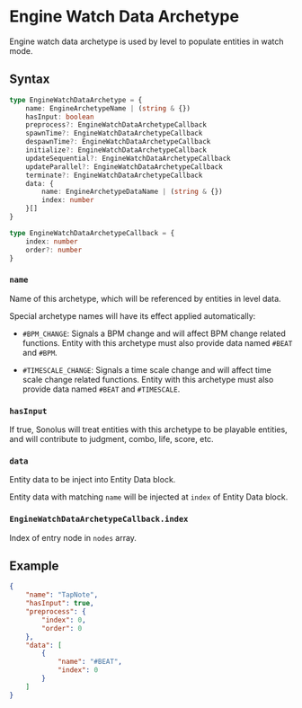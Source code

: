 # Engine Watch Data Archetype

Engine watch data archetype is used by level to populate entities in watch mode.

## Syntax

```ts
type EngineWatchDataArchetype = {
    name: EngineArchetypeName | (string & {})
    hasInput: boolean
    preprocess?: EngineWatchDataArchetypeCallback
    spawnTime?: EngineWatchDataArchetypeCallback
    despawnTime?: EngineWatchDataArchetypeCallback
    initialize?: EngineWatchDataArchetypeCallback
    updateSequential?: EngineWatchDataArchetypeCallback
    updateParallel?: EngineWatchDataArchetypeCallback
    terminate?: EngineWatchDataArchetypeCallback
    data: {
        name: EngineArchetypeDataName | (string & {})
        index: number
    }[]
}

type EngineWatchDataArchetypeCallback = {
    index: number
    order?: number
}
```

### `name`

Name of this archetype, which will be referenced by entities in level data.

Special archetype names will have its effect applied automatically:

-   `#BPM_CHANGE`: Signals a BPM change and will affect BPM change related functions. Entity with this archetype must also provide data named `#BEAT` and `#BPM`.

-   `#TIMESCALE_CHANGE`: Signals a time scale change and will affect time scale change related functions. Entity with this archetype must also provide data named `#BEAT` and `#TIMESCALE`.

### `hasInput`

If true, Sonolus will treat entities with this archetype to be playable entities, and will contribute to judgment, combo, life, score, etc.

### `data`

Entity data to be inject into Entity Data block.

Entity data with matching `name` will be injected at `index` of Entity Data block.

### `EngineWatchDataArchetypeCallback.index`

Index of entry node in `nodes` array.

## Example

```json
{
    "name": "TapNote",
    "hasInput": true,
    "preprocess": {
        "index": 0,
        "order": 0
    },
    "data": [
        {
            "name": "#BEAT",
            "index": 0
        }
    ]
}
```
